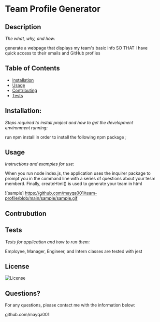# Team Profile Generator    
## Description 

*The what, why, and how:* 
    
generate a webpage that displays my team's basic info SO THAT I have quick access to their emails and GitHub profiles
    
    
## Table of Contents
* [Installation](#installation)
* [Usage](#usage)
* [Contributing](#contributing)
* [Tests](#tests)

## Installation:

*Steps required to install project and how to get the development environment running:*

 run npm install in order to install the following npm package ;
    
## Usage

*Instructions and examples for use:*

When you run node index.js, the application uses the inquirer package to prompt you in the command line with a series of questions about your tesm memberd. Finally,  createHtml() is used to generate your team in html


![sample] https://github.com/mayqa001/team-profile/blob/main/sample/sample.gif

    
## Contrubution


## Tests

*Tests for application and how to run them:*
  
Employee, Manager, Engineer, and Intern classes are tested with jest
      

## License
![License](https://img.shields.io/badge/License-null%202.0-blue.svg)


## Questions?
    
For any questions, please contact me with the information below:

github.com/mayqa001
    
